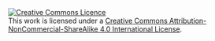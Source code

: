 <a rel="license" href="http://creativecommons.org/licenses/by-nc-sa/4.0/">
  <img alt="Creative Commons Licence" style="border-width:0" src="https://i.creativecommons.org/l/by-nc-sa/4.0/88x31.png" />
</a>
<br/>
This work is licensed under a <a rel="license" href="http://creativecommons.org/licenses/by-nc-sa/4.0/">Creative Commons Attribution-NonCommercial-ShareAlike 4.0 International License</a>.
